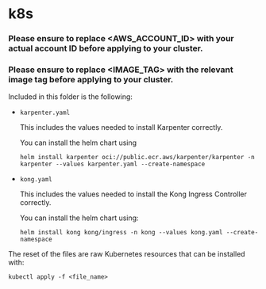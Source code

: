 # k8s

### Please ensure to replace <AWS_ACCOUNT_ID> with your actual account ID before applying to your cluster.
### Please ensure to replace <IMAGE_TAG> with the relevant image tag before applying to your cluster.

Included in this folder is the following:

- `karpenter.yaml`

    This includes the values needed to install Karpenter correctly.
    
    You can install the helm chart using 
    
    `helm install karpenter oci://public.ecr.aws/karpenter/karpenter -n karpenter --values karpenter.yaml --create-namespace`

- `kong.yaml`
    
    This includes the values needed to install the Kong Ingress Controller correctly.

    You can install the helm chart using:
    
     `helm install kong kong/ingress -n kong --values kong.yaml --create-namespace`

The reset of the files are raw Kubernetes resources that can be installed with:

`kubectl apply -f <file_name>`
